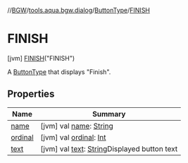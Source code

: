 //[BGW](../../../../index.md)/[tools.aqua.bgw.dialog](../../index.md)/[ButtonType](../index.md)/[FINISH](index.md)



# FINISH  
 [jvm] [FINISH](index.md)("FINISH")  


A [ButtonType](../index.md) that displays "Finish".

   


## Properties  
  
|  Name |  Summary | 
|---|---|
| <a name="tools.aqua.bgw.dialog/ButtonType.FINISH/name/#/PointingToDeclaration/"></a>[name](name.md)| <a name="tools.aqua.bgw.dialog/ButtonType.FINISH/name/#/PointingToDeclaration/"></a> [jvm] val [name](name.md): [String](https://kotlinlang.org/api/latest/jvm/stdlib/kotlin/-string/index.html)   <br>|
| <a name="tools.aqua.bgw.dialog/ButtonType.FINISH/ordinal/#/PointingToDeclaration/"></a>[ordinal](ordinal.md)| <a name="tools.aqua.bgw.dialog/ButtonType.FINISH/ordinal/#/PointingToDeclaration/"></a> [jvm] val [ordinal](ordinal.md): [Int](https://kotlinlang.org/api/latest/jvm/stdlib/kotlin/-int/index.html)   <br>|
| <a name="tools.aqua.bgw.dialog/ButtonType.FINISH/text/#/PointingToDeclaration/"></a>[text](text.md)| <a name="tools.aqua.bgw.dialog/ButtonType.FINISH/text/#/PointingToDeclaration/"></a> [jvm] val [text](text.md): [String](https://kotlinlang.org/api/latest/jvm/stdlib/kotlin/-string/index.html)Displayed button text   <br>|

